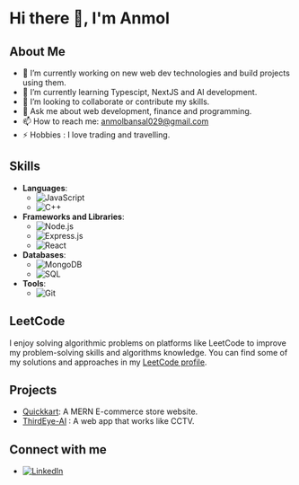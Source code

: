 # Hi there 👋, I'm Anmol 

## About Me
- 🔭 I’m currently working on new web dev technologies and build projects using them.
- 🌱 I’m currently learning Typescipt, NextJS and AI development.
- 👯 I’m looking to collaborate or contribute my skills.
- 💬 Ask me about web development, finance and programming.
- 📫 How to reach me: anmolbansal029@gmail.com
- ⚡ Hobbies : I love trading and travelling.

## Skills
- **Languages**: 
  - ![JavaScript](https://img.shields.io/badge/-JavaScript-000?&logo=JavaScript)
  - ![C++](https://img.shields.io/badge/-C++-000?&logo=C%2B%2B)
- **Frameworks and Libraries**: 
  - ![Node.js](https://img.shields.io/badge/-Node.js-000?&logo=Node.js)
  - ![Express.js](https://img.shields.io/badge/-Express.js-000?&logo=Express)
  - ![React](https://img.shields.io/badge/-React-000?&logo=React)
- **Databases**: 
  - ![MongoDB](https://img.shields.io/badge/-MongoDB-000?&logo=MongoDB)
  - ![SQL](https://img.shields.io/badge/-SQL-000?&logo=MySQL)
- **Tools**: 
  - ![Git](https://img.shields.io/badge/-Git-000?&logo=Git)

## LeetCode
I enjoy solving algorithmic problems on platforms like LeetCode to improve my problem-solving skills and algorithms knowledge. You can find some of my solutions and approaches in my [LeetCode profile](https://leetcode.com/u/anmolbansal029/).

## Projects
- [Quickkart](https://quickkart-frontend.vercel.app/): A MERN E-commerce store website.
- [ThirdEye-AI](https://thirdeye-ai.vercel.app/) : A web app that works like CCTV.

## Connect with me
- [![LinkedIn](https://img.shields.io/badge/-LinkedIn-0077B5?style=flat&logo=Linkedin&logoColor=white)](https://www.linkedin.com/in/anmol-bansal-090298201/)

